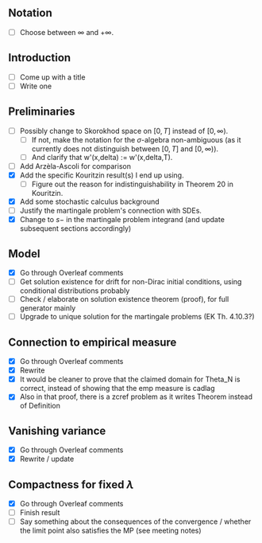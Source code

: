 ## Notation
- [ ] Choose between $\infty$ and $+\infty$.

## Introduction
- [ ] Come up with a title
- [ ] Write one

## Preliminaries
- [ ] Possibly change to Skorokhod space on $[0,T]$ instead of $[0,\infty)$.
    - [ ] If not, make the notation for the $\sigma$-algebra non-ambiguous (as it currently does not distinguish between $[0,T]$ and $[0,\infty)$).
    - [ ] And clarify that w'(x,delta) := w'(x,delta,T).
- [ ] Add Arzèla-Ascoli for comparison
- [x] Add the specific Kouritzin result(s) I end up using.
    - [ ] Figure out the reason for indistinguishability in Theorem 20 in Kouritzin.
- [x] Add some stochastic calculus background
- [ ] Justify the martingale problem's connection with SDEs.
- [x] Change to $s-$ in the martingale problem integrand (and update subsequent sections accordingly)

## Model
- [x] Go through Overleaf comments
- [ ] Get solution existence for drift for non-Dirac initial conditions, using conditional distributions probably
- [ ] Check / elaborate on solution existence theorem (proof), for full generator mainly
- [ ] Upgrade to unique solution for the martingale problems (EK Th. 4.10.3?)

## Connection to empirical measure
- [x] Go through Overleaf comments
- [x] Rewrite
- [x] It would be cleaner to prove that the claimed domain for Theta_N is correct, instead of showing that the emp measure is cadlag
- [x] Also in that proof, there is a zcref problem as it writes Theorem instead of Definition

## Vanishing variance
- [x] Go through Overleaf comments
- [x] Rewrite / update

## Compactness for fixed $\lambda$
- [x] Go through Overleaf comments
- [ ] Finish result
- [ ] Say something about the consequences of the convergence / whether the limit point also satisfies the MP (see meeting notes)
